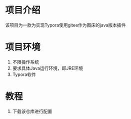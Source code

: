 # 项目介绍
该项目为一款为实现Typora使用gitee作为图床的java版本插件

# 项目环境
1. 不限操作系统
2. 要求具体Java运行环境，即JRE环境
3. Typora软件

# 教程
1. 下载该仓库进行配置
